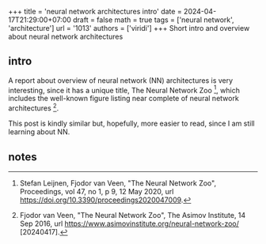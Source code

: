+++
title = 'neural network architectures intro'
date = 2024-04-17T21:29:00+07:00
draft = false
math = true
tags = ['neural network', 'architecture']
url = '1013'
authors = ['viridi']
+++
Short intro and overview about neural network architectures <!--more-->


## intro
A report about overview of neural network (NN) architectures is very interesting, since it has a unique title, The Neural Network Zoo [^leijnen_2020], which includes the well-known figure listing near complete of neural network architectures [^vanveen_2016].

This post is kindly similar but, hopefully, more easier to read, since I am still learning about NN.


## notes
[^leijnen_2020]: Stefan Leijnen, Fjodor van Veen, "The Neural Network Zoo", Proceedings, vol 47, no 1, p 9, 12 May 2020, url https://doi.org/10.3390/proceedings2020047009.
[^vanveen_2016]: Fjodor van Veen, "The Neural Network Zoo", The Asimov Institute, 14 Sep 2016, url https://www.asimovinstitute.org/neural-network-zoo/ [20240417].
